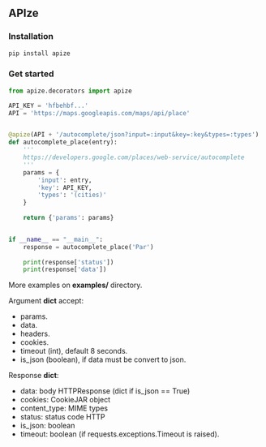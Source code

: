 ## APIze

### Installation

```bash
pip install apize
```

### Get started

```python
from apize.decorators import apize

API_KEY = 'hfbehbf...'
API = 'https://maps.googleapis.com/maps/api/place'


@apize(API + '/autocomplete/json?input=:input&key=:key&types=:types')
def autocomplete_place(entry):
	'''
	https://developers.google.com/places/web-service/autocomplete
	'''
	params = {
		'input': entry,
		'key': API_KEY,
		'types': '(cities)'
	}
	
	return {'params': params}


if __name__ == "__main__":
	response = autocomplete_place('Par')
	
	print(response['status'])
	print(response['data'])
```

More examples on __examples/__ directory.

Argument __dict__ accept:

* params.
* data.
* headers.
* cookies.
* timeout (int), default 8 seconds.
* is_json (boolean), if data must be convert to json.

Response __dict__:

* data:  body HTTPResponse (dict if is_json == True)
* cookies: CookieJAR object
* content_type:  MIME types
* status:  status code HTTP
* is_json:  boolean
* timeout:  boolean (if requests.exceptions.Timeout is raised).

